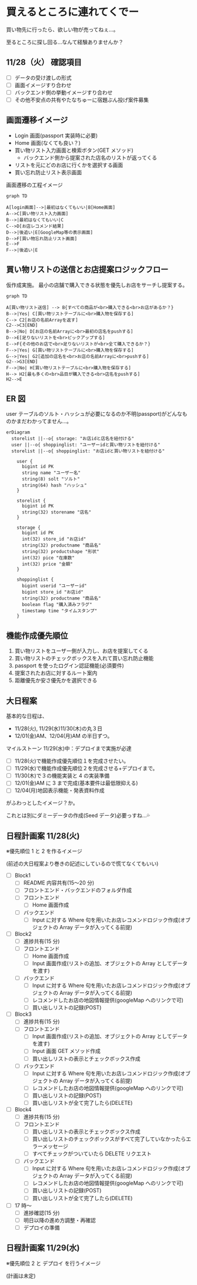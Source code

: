 # 買えるところに連れてくでー

買い物先に行ったら、欲しい物が売ってねぇ…。

至るところに探し回る…なんて経験ありませんか？

## 11/28（火） 確認項目

- [ ] データの受け渡しの形式
- [ ] 画面イメージすり合わせ
- [ ] バックエンド側の挙動イメージすり合わせ
- [ ] その他不安点の共有やたなちゅーに宿題ぶん投げ案件募集

## 画面遷移イメージ

- Login 画面(passport 実装時に必要)
- Home 画面(なくても良い？)
- 買い物リスト入力画面と検索ボタン(GET メソッド)
  - バックエンド側から提案された店名のリストが返ってくる
- リストを元にどのお店に行くかを選択する画面
- 買い忘れ防止リスト表示画面

画面遷移の工程イメージ

```mermaid
graph TD

A[login画面]-->|最初はなくてもいい|B[Home画面]
A-->C[買い物リスト入力画面]
B-->|最初はなくてもいい|C
C-->D[お店レコメンド結果]
D-->|後追い|E[GoogleMap等の表示画面]
D-->F[買い物忘れ防止リスト画面]
E-->F
F-->|後追い|E

```

## 買い物リストの送信とお店提案ロジックフロー

仮作成実施。
最小の店舗で購入できる状態を優先しお店をサーチし提案する。

```mermaid
graph TD

A[買い物リスト送信] --> B{すべての商品が<br>購入できる<br>お店があるか？}
B-->|Yes| C[買い物リストテーブルに<br>購入物を保存する]
C--> C2[お店の名前Arrayを返す]
C2-->C3[END]
B-->|No| D[お店の名前Arrayに<br>最初の店名をpushする]
D-->E[足りないリストを<br>ピックアップする]
E-->F{その他のお店で<br>足りないリストが<br>全て購入できるか？}
F-->|Yes| G[買い物リストテーブルに<br>購入物を保存する]
G-->|Yes| G2[追加の店名を<br>お店の名前Arrayに<br>pushする]
G2-->G3[END]
F-->|No| H[買い物リストテーブルに<br>購入物を保存する]
H--> H2[最も多くの<br>品目が購入できる<br>店名をpushする]
H2-->E
```

## ER 図

user テーブルのソルト・ハッシュが必要になるのか不明(passport)がどんなものかまだわかってません…。

```mermaid
erDiagram
  storelist ||--o{ storage: "お店idと店名を紐付ける"
  user ||--o{ shoppinglist: "ユーザーidと買い物リストを紐付ける"
  storelist ||--o{ shoppinglist: "お店idと買い物リストを紐付ける"

    user {
      bigint id PK
      string name "ユーザー名"
      string(8) solt "ソルト"
      string(64) hash "ハッシュ"
    }

    storelist {
      bigint id PK
      string(32) storename "店名"
    }

    storage {
      bigint id PK
      int(32) store_id "お店id"
      string(32) productname "商品名"
      string(32) productshape "形状"
      int(32) pice "在庫数"
      int(32) price "金額"
    }

    shoppinglist {
      bigint userid "ユーザーid"
      bigint store_id "お店id"
      string(32) productname "商品名"
      boolean flag "購入済みフラグ"
      timestamp time "タイムスタンプ"
    }

```

## 機能作成優先順位

1. 買い物リストをユーザー側が入力し、お店を提案してくる
2. 買い物リストのチェックボックスを入れて買い忘れ防止機能
3. passport を使ったログイン認証機能(必須要件)
4. 提案されたお店に対するルート案内
5. 距離優先か安さ優先かを選択できる

## 大日程案

基本的な日程は、

- 11/28(火), 11/29(水)11/30(木)の丸３日
- 12/01(金)AM、12/04(月)AM の半日ずつ。

マイルストーン
11/29(水)中：デプロイまで実施が必達

- [ ] 11/28(火)で機能作成優先順位１を完成させたい。
- [ ] 11/29(水)で機能作成優先順位２を完成させる+デプロイまで。
- [ ] 11/30(木)で３の機能実装と 4 の実装準備
- [ ] 12/01(金)AM に 3 まで完成(基本要件は最低限抑える)
- [ ] 12/04(月)地図表示機能・発表資料作成

がふわっとしたイメージ？か。

これとは別にダミーデータの作成(Seed データ)必要っすね…💦

## 日程計画案 11/28(火)

※優先順位 1 と 2 を作るイメージ

(前述の大日程案より巻きの記述にしているので慌てなくてもいい)

- [ ] Block1
  - [ ] README 内容共有(15〜20 分)
  - [ ] フロントエンド・バックエンドのフォルダ作成
  - [ ] フロントエンド
    - [ ] Home 画面作成
  - [ ] バックエンド
    - [ ] Input に対する Where 句を用いたお店レコメンドロジック作成(オブジェクトの Array データが入ってくる前提)
- [ ] Block2
  - [ ] 進捗共有(15 分)
  - [ ] フロントエンド
    - [ ] Home 画面作成
    - [ ] Input 画面作成(リストの追加、オブジェクトの Array としてデータを渡す)
  - [ ] バックエンド
    - [ ] Input に対する Where 句を用いたお店レコメンドロジック作成(オブジェクトの Array データが入ってくる前提)
    - [ ] レコメンドしたお店の地図情報提供(googleMap へのリンクで可)
    - [ ] 買い出しリストの記録(POST)
- [ ] Block3
  - [ ] 進捗共有(15 分)
  - [ ] フロントエンド
    - [ ] Input 画面作成(リストの追加、オブジェクトの Array としてデータを渡す)
    - [ ] Input 画面 GET メソッド作成
    - [ ] 買い出しリストの表示とチェックボックス作成
  - [ ] バックエンド
    - [ ] Input に対する Where 句を用いたお店レコメンドロジック作成(オブジェクトの Array データが入ってくる前提)
    - [ ] レコメンドしたお店の地図情報提供(googleMap へのリンクで可)
    - [ ] 買い出しリストの記録(POST)
    - [ ] 買い出しリストが全て完了したら(DELETE)
- [ ] Block4
  - [ ] 進捗共有(15 分)
  - [ ] フロントエンド
    - [ ] 買い出しリストの表示とチェックボックス作成
    - [ ] 買い出しリストのチェックボックスがすべて完了していなかったらエラーメッセージ
    - [ ] すべてチェックがついていたら DELETE リクエスト
  - [ ] バックエンド
    - [ ] Input に対する Where 句を用いたお店レコメンドロジック作成(オブジェクトの Array データが入ってくる前提)
    - [ ] レコメンドしたお店の地図情報提供(googleMap へのリンクで可)
    - [ ] 買い出しリストの記録(POST)
    - [ ] 買い出しリストが全て完了したら(DELETE)
- [ ] 17 時〜
  - [ ] 進捗確認(15 分)
  - [ ] 明日以降の進め方調整・再確認
  - [ ] デプロイの準備

## 日程計画案 11/29(水)

※優先順位 2 と デプロイ を行うイメージ

(計画は未定)
